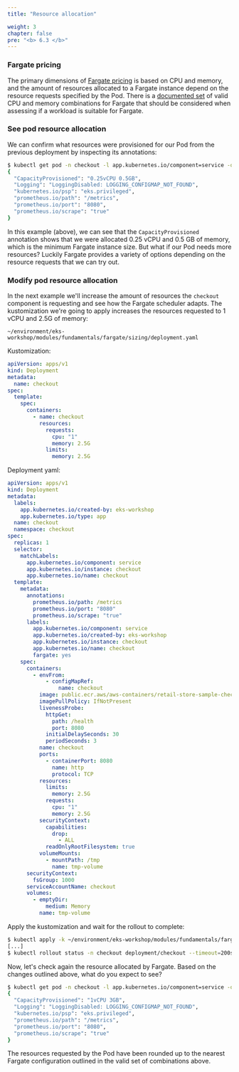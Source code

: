 ```yaml
---
title: "Resource allocation"

weight: 3
chapter: false
pre: "<b> 6.3 </b>"
---
```


### Fargate pricing

The primary dimensions of [Fargate pricing](https://aws.amazon.com/fargate/pricing/) is based on CPU and memory, and the amount of resources allocated to a Fargate instance depend on the resource requests specified by the Pod. There is a [documented set](https://docs.aws.amazon.com/eks/latest/userguide/fargate-pod-configuration.html#fargate-cpu-and-memory) of valid CPU and memory combinations for Fargate that should be considered when assessing if a workload is suitable for Fargate.

### See pod resource allocation

We can confirm what resources were provisioned for our Pod from the previous deployment by inspecting its annotations:

```bash
$ kubectl get pod -n checkout -l app.kubernetes.io/component=service -o json | jq -r '.items[0].metadata.annotations'
{
  "CapacityProvisioned": "0.25vCPU 0.5GB",
  "Logging": "LoggingDisabled: LOGGING_CONFIGMAP_NOT_FOUND",
  "kubernetes.io/psp": "eks.privileged",
  "prometheus.io/path": "/metrics",
  "prometheus.io/port": "8080",
  "prometheus.io/scrape": "true"
}
```

In this example (above), we can see that the `CapacityProvisioned` annotation shows that we were allocated 0.25 vCPU and 0.5 GB of memory, which is the minimum Fargate instance size. But what if our Pod needs more resources? Luckily Fargate provides a variety of options depending on the resource requests that we can try out.

### Modify pod resource allocation

In the next example we'll increase the amount of resources the `checkout` component is requesting and see how the Fargate scheduler adapts. The kustomization we're going to apply increases the resources requested to 1 vCPU and 2.5G of memory:

```
~/environment/eks-workshop/modules/fundamentals/fargate/sizing/deployment.yaml
```

Kustomization:

```yaml
apiVersion: apps/v1
kind: Deployment
metadata:
  name: checkout
spec:
  template:
    spec:
      containers:
        - name: checkout
          resources:
            requests:
              cpu: "1"
              memory: 2.5G
            limits:
              memory: 2.5G
```

Deployment yaml:

```yaml
apiVersion: apps/v1
kind: Deployment
metadata:
  labels:
    app.kubernetes.io/created-by: eks-workshop
    app.kubernetes.io/type: app
  name: checkout
  namespace: checkout
spec:
  replicas: 1
  selector:
    matchLabels:
      app.kubernetes.io/component: service
      app.kubernetes.io/instance: checkout
      app.kubernetes.io/name: checkout
  template:
    metadata:
      annotations:
        prometheus.io/path: /metrics
        prometheus.io/port: "8080"
        prometheus.io/scrape: "true"
      labels:
        app.kubernetes.io/component: service
        app.kubernetes.io/created-by: eks-workshop
        app.kubernetes.io/instance: checkout
        app.kubernetes.io/name: checkout
        fargate: yes
    spec:
      containers:
        - envFrom:
            - configMapRef:
                name: checkout
          image: public.ecr.aws/aws-containers/retail-store-sample-checkout:0.4.0
          imagePullPolicy: IfNotPresent
          livenessProbe:
            httpGet:
              path: /health
              port: 8080
            initialDelaySeconds: 30
            periodSeconds: 3
          name: checkout
          ports:
            - containerPort: 8080
              name: http
              protocol: TCP
          resources:
            limits:
              memory: 2.5G
            requests:
              cpu: "1"
              memory: 2.5G
          securityContext:
            capabilities:
              drop:
                - ALL
            readOnlyRootFilesystem: true
          volumeMounts:
            - mountPath: /tmp
              name: tmp-volume
      securityContext:
        fsGroup: 1000
      serviceAccountName: checkout
      volumes:
        - emptyDir:
            medium: Memory
          name: tmp-volume
```

Apply the kustomization and wait for the rollout to complete:

```bash timeout=220
$ kubectl apply -k ~/environment/eks-workshop/modules/fundamentals/fargate/sizing
[...]
$ kubectl rollout status -n checkout deployment/checkout --timeout=200s
```

Now, let's check again the resource allocated by Fargate. Based on the changes outlined above, what do you expect to see?

```bash
$ kubectl get pod -n checkout -l app.kubernetes.io/component=service -o json | jq -r '.items[0].metadata.annotations'
{
  "CapacityProvisioned": "1vCPU 3GB",
  "Logging": "LoggingDisabled: LOGGING_CONFIGMAP_NOT_FOUND",
  "kubernetes.io/psp": "eks.privileged",
  "prometheus.io/path": "/metrics",
  "prometheus.io/port": "8080",
  "prometheus.io/scrape": "true"
}
```

The resources requested by the Pod have been rounded up to the nearest Fargate configuration outlined in the valid set of combinations above.